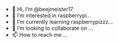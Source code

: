 - 👋 Hi, I’m @beejmeister17
- 👀 I’m interested in raspberrypi...
- 🌱 I’m currently learning raspberrypizzz...
- 💞️ I’m looking to collaborate on ...
- 📫 How to reach me ...

<!---
beejmeister17/beejmeister17 is a ✨ special ✨ repository because its `README.md` (this file) appears on your GitHub profile.
You can click the Preview link to take a look at your changes.
--->
